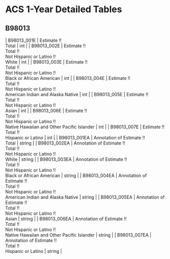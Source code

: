# ACS 1-Year Detailed Tables

## B98013

| B98013_001E | Estimate !!<br>Total | int |
| B98013_002E | Estimate !!<br>Total !!<br>Not Hispanic or Latino !!<br>White | int |
| B98013_003E | Estimate !!<br>Total !!<br>Not Hispanic or Latino !!<br>Black or African American | int |
| B98013_004E | Estimate !!<br>Total !!<br>Not Hispanic or Latino !!<br>American Indian and Alaska Native | int |
| B98013_005E | Estimate !!<br>Total !!<br>Not Hispanic or Latino !!<br>Asian | int |
| B98013_006E | Estimate !!<br>Total !!<br>Not Hispanic or Latino !!<br>Native Hawaiian and Other Pacific Islander | int |
| B98013_007E | Estimate !!<br>Total !!<br>Hispanic or Latino | int |
| B98013_001EA | Annotation of Estimate !!<br>Total | string |
| B98013_002EA | Annotation of Estimate !!<br>Total !!<br>Not Hispanic or Latino !!<br>White | string |
| B98013_003EA | Annotation of Estimate !!<br>Total !!<br>Not Hispanic or Latino !!<br>Black or African American | string |
| B98013_004EA | Annotation of Estimate !!<br>Total !!<br>Not Hispanic or Latino !!<br>American Indian and Alaska Native | string |
| B98013_005EA | Annotation of Estimate !!<br>Total !!<br>Not Hispanic or Latino !!<br>Asian | string |
| B98013_006EA | Annotation of Estimate !!<br>Total !!<br>Not Hispanic or Latino !!<br>Native Hawaiian and Other Pacific Islander | string |
| B98013_007EA | Annotation of Estimate !!<br>Total !!<br>Hispanic or Latino | string |

